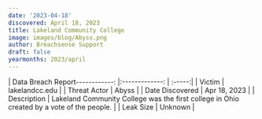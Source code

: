 ```yaml
---
date: '2023-04-18'
discovered: April 18, 2023
title: Lakeland Community College
image: images/blog/Abyss.png
author: Breachsense Support
draft: false
yearmonths: 2023/april
---
```


| Data Breach Report------------:     |:-------------:    | :-----:|
| Victim      | lakelandcc.edu      | 
| Threat Actor      | Abyss      | 
| Date Discovered      | Apr 18, 2023      | 
| Description      | Lakeland Community College was the first college in Ohio created by a vote of the people.      | 
| Leak Size      | Unknown      | 

